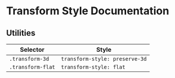 # Transform Style Documentation

## Utilities

| Selector          | Style                          |
| ----------------- | ------------------------------ |
| `.transform-3d`   | `transform-style: preserve-3d` |
| `.transform-flat` | `transform-style: flat`        |
